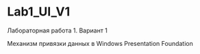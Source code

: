 # Lab1_UI_V1
Лабораторная работа 1. Вариант 1

Механизм привязки данных в Windows Presentation Foundation
